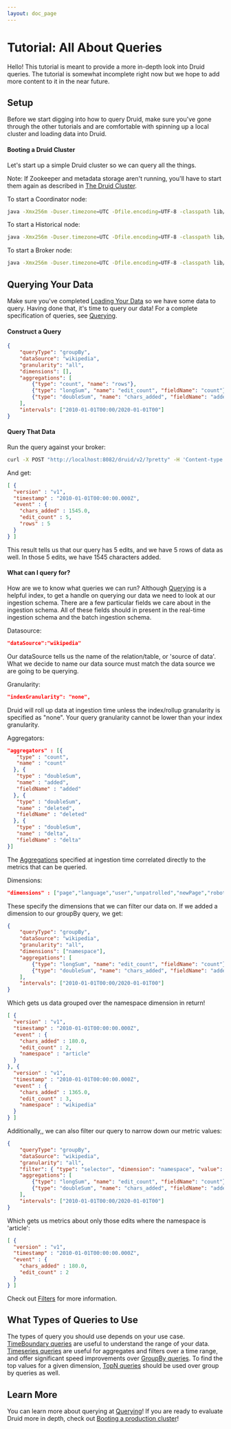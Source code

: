 ```yaml
---
layout: doc_page
---
```


# Tutorial: All About Queries
Hello! This tutorial is meant to provide a more in-depth look into Druid queries. The tutorial is somewhat incomplete right now but we hope to add more content to it in the near future.

Setup
-----

Before we start digging into how to query Druid, make sure you've gone through the other tutorials and are comfortable with spinning up a local cluster and loading data into Druid.

#### Booting a Druid Cluster

Let's start up a simple Druid cluster so we can query all the things.

Note: If Zookeeper and metadata storage aren't running, you'll have to start them again as described in [The Druid Cluster](Tutorial%3A-The-Druid-Cluster.html).

To start a Coordinator node:

```bash
java -Xmx256m -Duser.timezone=UTC -Dfile.encoding=UTF-8 -classpath lib/*:config/_common:config/coordinator io.druid.cli.Main server coordinator
```

To start a Historical node:

```bash
java -Xmx256m -Duser.timezone=UTC -Dfile.encoding=UTF-8 -classpath lib/*:config/_common:config/historical io.druid.cli.Main server historical
```

To start a Broker node:

```bash
java -Xmx256m -Duser.timezone=UTC -Dfile.encoding=UTF-8 -classpath lib/*:config/_common:config/broker io.druid.cli.Main server broker
```

Querying Your Data
------------------

Make sure you've completed [Loading Your Data](Loading-Your-Data-Part-1.html) so we have some data to query. Having done that, it's time to query our data! For a complete specification of queries, see [Querying](Querying.html).

#### Construct a Query
```json
{
    "queryType": "groupBy",
    "dataSource": "wikipedia",
    "granularity": "all",
    "dimensions": [],
    "aggregations": [
        {"type": "count", "name": "rows"},
        {"type": "longSum", "name": "edit_count", "fieldName": "count"},
        {"type": "doubleSum", "name": "chars_added", "fieldName": "added"}
    ],
    "intervals": ["2010-01-01T00:00/2020-01-01T00"]
}
```

#### Query That Data
Run the query against your broker:

```bash
curl -X POST "http://localhost:8082/druid/v2/?pretty" -H 'Content-type: application/json' -d @query.body
```

And get:

```json
[ {
  "version" : "v1",
  "timestamp" : "2010-01-01T00:00:00.000Z",
  "event" : {
    "chars_added" : 1545.0,
    "edit_count" : 5,
    "rows" : 5
  }
} ]
```

This result tells us that our query has 5 edits, and we have 5 rows of data as well. In those 5 edits, we have 1545 characters added.

#### What can I query for?

How are we to know what queries we can run? Although [Querying](Querying.html) is a helpful index, to get a handle on querying our data we need to look at our ingestion schema. There are a few particular fields we care about in the ingestion schema. All of these fields should in present in the real-time ingestion schema and the batch ingestion schema.

Datasource:

```json
"dataSource":"wikipedia"
```

Our dataSource tells us the name of the relation/table, or 'source of data'. What we decide to name our data source must match the data source we are going to be querying.

Granularity:

```json
"indexGranularity": "none",
```

Druid will roll up data at ingestion time unless the index/rollup granularity is specified as "none". Your query granularity cannot be lower than your index granularity.

Aggregators:

```json
"aggregators" : [{
   "type" : "count",
   "name" : "count"
  }, {
   "type" : "doubleSum",
   "name" : "added",
   "fieldName" : "added"
  }, {
   "type" : "doubleSum",
   "name" : "deleted",
   "fieldName" : "deleted"
  }, {
   "type" : "doubleSum",
   "name" : "delta",
   "fieldName" : "delta"
}]
```

The [Aggregations](Aggregations.html) specified at ingestion time correlated directly to the metrics that can be queried.

Dimensions:

```json
"dimensions" : ["page","language","user","unpatrolled","newPage","robot","anonymous","namespace","continent","country","region","city"]
```

These specify the dimensions that we can filter our data on. If we added a dimension to our groupBy query, we get:

```json
{
    "queryType": "groupBy",
    "dataSource": "wikipedia",
    "granularity": "all",
    "dimensions": ["namespace"],
    "aggregations": [
        {"type": "longSum", "name": "edit_count", "fieldName": "count"},
        {"type": "doubleSum", "name": "chars_added", "fieldName": "added"}
    ],
    "intervals": ["2010-01-01T00:00/2020-01-01T00"]
}
```

Which gets us data grouped over the namespace dimension in return!

```json
[ {
  "version" : "v1",
  "timestamp" : "2010-01-01T00:00:00.000Z",
  "event" : {
    "chars_added" : 180.0,
    "edit_count" : 2,
    "namespace" : "article"
  }
}, {
  "version" : "v1",
  "timestamp" : "2010-01-01T00:00:00.000Z",
  "event" : {
    "chars_added" : 1365.0,
    "edit_count" : 3,
    "namespace" : "wikipedia"
  }
} ]
```

Additionally,, we can also filter our query to narrow down our metric values:

```json
{
    "queryType": "groupBy",
    "dataSource": "wikipedia",
    "granularity": "all",
    "filter": { "type": "selector", "dimension": "namespace", "value": "article" },
    "aggregations": [
        {"type": "longSum", "name": "edit_count", "fieldName": "count"},
        {"type": "doubleSum", "name": "chars_added", "fieldName": "added"}
    ],
    "intervals": ["2010-01-01T00:00/2020-01-01T00"]
}
```

Which gets us metrics about only those edits where the namespace is 'article':

```json
[ {
  "version" : "v1",
  "timestamp" : "2010-01-01T00:00:00.000Z",
  "event" : {
    "chars_added" : 180.0,
    "edit_count" : 2
  }
} ]
```

Check out [Filters](Filters.html) for more information.

What Types of Queries to Use
----------------------------

The types of query you should use depends on your use case. [TimeBoundary queries](TimeBoundaryQuery.html) are useful to understand the range of your data. [Timeseries queries](TimeseriesQuery.html) are useful for aggregates and filters over a time range, and offer significant speed improvements over [GroupBy queries](GroupByQuery.html). To find the top values for a given dimension, [TopN queries](TopNQuery.html) should be used over group by queries as well.


## Learn More ##

You can learn more about querying at [Querying](Querying.html)! If you are ready to evaluate Druid more in depth, check out [Booting a production cluster](Booting-a-production-cluster.html)!
